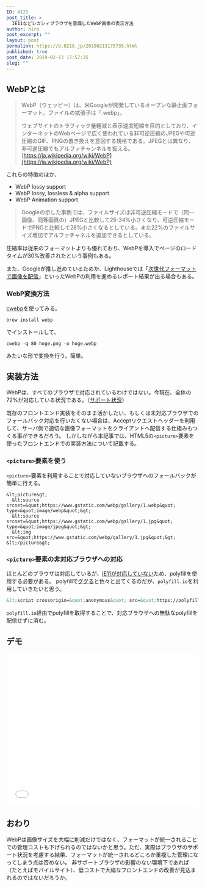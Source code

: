 ```yaml
---
ID: 4125
post_title: >
  IE11などレガシィブラウザを意識したWebP画像の表示方法
author: hiro
post_excerpt: ""
layout: post
permalink: https://b.0218.jp/20190213175735.html
published: true
post_date: 2019-02-13 17:57:35
slug: ""
---
```

## WebPとは

> WebP（ウェッピー）は、米Googleが開発しているオープンな静止画フォーマット。ファイルの拡張子は「.webp」。
> 
> ウェブサイトのトラフィック量軽減と表示速度短縮を目的としており、インターネットのWebページで広く使われている非可逆圧縮のJPEGや可逆圧縮のGIF、PNGの置き換えを意図する規格である。JPEGとは異なり、非可逆圧縮でもアルファチャンネルを扱える。
> [https://ja.wikipedia.org/wiki/WebP](https://ja.wikipedia.org/wiki/WebP)

これらの特徴のほか、

- WebP lossy support
- WebP lossy, lossless & alpha support
- WebP Animation support

> Googleの示した事例では、ファイルサイズは非可逆圧縮モードで（同一画像、同等画質の）JPEGと比較して25-34%小さくなり、可逆圧縮モードでPNGと比較して28%小さくなるとしている。また22%のファイルサイズ増加でアルファチャネルを追加できるとしている。

圧縮率は従来のフォーマットよりも優れており、WebPを導入でページのロードタイムが30%改善されたという事例もある。

また、Googleが推し進めているためか、Lighthouseでは「[次世代フォーマットで画像を配信](https://developers.google.com/web/tools/lighthouse/audits/webp)」といったWebPの利用を進めるレポート結果が出る場合もある。

### WebP変換方法

[cwebp](https://developers.google.com/speed/webp/docs/cwebp)を使ってみる。

```
brew install webp
```

でインストールして、

```
cwebp -q 80 hoge.png -o hoge.webp
```

みたいな形で変換を行う。簡単。

## 実装方法

WebPは、すべてのブラウザで対応されているわけではない。今現在、全体の72%が対応している状況である。（[サポート状況](https://caniuse.com/#feat=webp)）

既存のフロントエンド実装をそのまま活かしたい、もしくは未対応ブラウザでのフォールバック対応を行いたくない場合は、Acceptリクエストヘッダーを利用して、サーバ側で適切な画像フォーマットをクライアントへ配信する仕組みもつくる事ができるだろう。
しかしながら本記事では、HTML5の`<picture>`要素を使ったフロントエンドでの実装方法について記載する。


### `<picture>`要素を使う

`<picture>`要素を利用することで対応していないブラウザへのフォールバックが簡単に行える。

```language-html
&lt;picture&gt;
  &lt;source srcset=&quot;https://www.gstatic.com/webp/gallery/1.webp&quot; type=&quot;image/webp&quot;&gt;
  &lt;source srcset=&quot;https://www.gstatic.com/webp/gallery/1.jpg&quot; type=&quot;image/jpeg&quot;&gt; 
  &lt;img src=&quot;https://www.gstatic.com/webp/gallery/1.jpg&quot;&gt;
&lt;/picture&gt;
```

### `<picture>`要素の非対応ブラウザへの対応

ほとんどのブラウザは対応しているが、[IE11が対応していない](https://caniuse.com/#feat=picture)ため、polyfillを使用する必要がある。
polyfillで[ググる](https://www.google.com/search?q=picture+polyfill)と色々と出てくるのだが、`polyfill.io`を利用していきたいと思う。

```html
&lt;script crossorigin=&quot;anonymous&quot; src=&quot;https://polyfill.io/v3/polyfill.min.js?features=default%2CHTMLPictureElement&quot;&gt;&lt;/script&gt;
```

`polyfill.io`経由でpolyfillを取得することで、対応ブラウザへの無駄なpolyfillを配信せずに済む。


## デモ

<iframe height="400" style="width: 100%;" scrolling="no" title="Cases using WebP images" src="//codepen.io/hiro0218/embed/RvyELw/?height=265&theme-id=light&default-tab=result" frameborder="no" allowtransparency="true" allowfullscreen="true">
  See the Pen <a href='https://codepen.io/hiro0218/pen/RvyELw/'>Cases using WebP images</a> by hiro
  (<a href='https://codepen.io/hiro0218'>@hiro0218</a>) on <a href='https://codepen.io'>CodePen</a>.
</iframe>

## おわり

WebPは画像サイズを大幅に削減だけではなく、フォーマットが統一されることでの管理コストも下げられるのではないかと思う。ただ、実際はブラウザのサポート状況を考慮する結果、フォーマットが統一されるどころか重複した管理になってしまう点は否めない。
非サポートブラウザの影響のない環境下であれば（たとえばモバイルサイト）、低コストで大幅なフロントエンドの改善が見込まれるのではないだろうか。